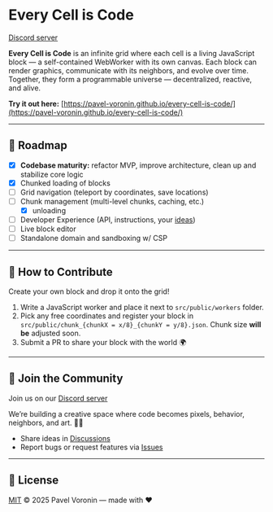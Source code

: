 # Every Cell is Code

[Discord server](https://discord.gg/fSMwfn8sKw)

**Every Cell is Code** is an infinite grid where each cell is a living JavaScript block — a self-contained WebWorker with its own canvas.
Each block can render graphics, communicate with its neighbors, and evolve over time.
Together, they form a programmable universe — decentralized, reactive, and alive.

**Try it out here:** [https://pavel-voronin.github.io/every-cell-is-code/](https://pavel-voronin.github.io/every-cell-is-code/)

---

## 🚧 Roadmap

- [x] **Codebase maturity:** refactor MVP, improve architecture, clean up and stabilize core logic
- [x] Chunked loading of blocks
- [ ] Grid navigation (teleport by coordinates, save locations)
- [ ] Chunk management (multi-level chunks, caching, etc.)
  - [x] unloading
- [ ] Developer Experience (API, instructions, your [ideas](https://github.com/pavel-voronin/every-cell-is-code/discussions))
- [ ] Live block editor
- [ ] Standalone domain and sandboxing w/ CSP

---

## 🧩 How to Contribute

Create your own block and drop it onto the grid!

1. Write a JavaScript worker and place it next to `src/public/workers` folder.
2. Pick any free coordinates and register your block in `src/public/chunk_{chunkX = x/8}_{chunkY = y/8}.json`. Chunk size **will be** adjusted soon.
3. Submit a PR to share your block with the world 🌍

---

## 🤝 Join the Community

Join us on our [Discord server](https://discord.gg/fSMwfn8sKw)

We’re building a creative space where code becomes pixels, behavior, neighbors, and art. 🎨✨

- Share ideas in [Discussions](https://github.com/pavel-voronin/every-cell-is-code/discussions)
- Report bugs or request features via [Issues](https://github.com/pavel-voronin/every-cell-is-code/issues)

---

## 📜 License

[MIT](LICENSE) © 2025 Pavel Voronin — made with ❤️
